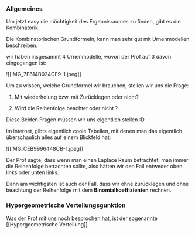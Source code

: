 ### Allgemeines
Um jetzt easy die möchtigkeit des Ergebnisraumes zu finden, gibt es die Kombinatorik.

Die Kombinatorischen Grundformeln, kann man sehr gut mit Urnenmodellen beschreiben.

wir haben insgesammt 4 Urnenmodelle, wovon der Prof auf 3 davon eingegangen ist:

![[IMG_7F614B024CE9-1.jpeg]]

Um zu wissen, welche Grundformel wir brauchen, stellen wir uns die Frage:

1. Mit wiederholung bzw. mit Zurücklegen oder nicht?

2. Wird die Reihenfolge beachtet oder nicht ?

Diese Beiden Fragen müssen wir uns eigentlich stellen :D

im internet, gibts eigentlich coole Tabellen, mit denen man das eigentlich überschaulich alles auf einem Blickfeld hat:

![[IMG_CEB9996448CB-1.jpeg]]

Der Prof sagte, dass wenn man einen Laplace Raum betrachtet, man immer die Reihenfolge betrachten sollte, also hätten wir den Fall entweder oben links oder unten links.

Dann am wichtigsten ist auch der Fall, dass wir ohne zurücklegen und ohne beachtung der Reihenfolge mit dem **Binomialkoeffizienten** rechnen.


### Hypergeometrische Verteilungsgunktion
Was der Prof mit uns noch besprochen hat, ist der sogenannte [[Hypergeometrische Verteilung]]


